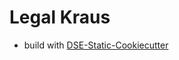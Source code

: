 # Legal Kraus


* build with [DSE-Static-Cookiecutter](https://github.com/acdh-oeaw/dse-static-cookiecutter)

